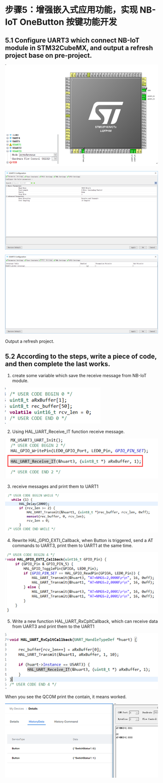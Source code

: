 # 步骤5：增强嵌入式应用功能，实现 NB-IoT OneButton 按键功能开发

## 5.1	Configure UART3 which connect NB-IoT module in STM32CubeMX, and output a refresh project base on pre-project.

![](./image/cube-stm32f103vtx-usart3.png)

![](./image/cube-stm32f103vtx-config-usart3.png)

![](./image/cube-stm32f103vtx-config-usart3-nvic.png)

Output a refresh project.

## 5.2	According to the steps, write a piece of code, and then complete the last works.

1)	create some variable which save the receive message from NB-IoT module.

![](./image/sw4stm32-code-recv-buffer.png)

2)	Using HAL_UART_Receive_IT function receive message.

![](./image/sw4stm32-code-receive-it.png)

3)	receive messages and print them to UART1

![](./image/sw4stm32-code-while.png)

4)	Rewrite HAL_GPIO_EXTI_Callback, when Button is triggered, send a AT commands to UART3, print them to UART1 at the same time.

![](./image/sw4stm32-code-hal-exti-callback.png)

5)	Write a new function HAL_UART_RxCpltCallback, which can receive data from UART3 and print them to the UART1

![](./image/sw4stm32-code-hal-uart-rxcpltcallback.png)

When you see the QCOM print the contain, it means worked.

![](./image/oceanconnect-real-device-history-data-with-evb.png)
